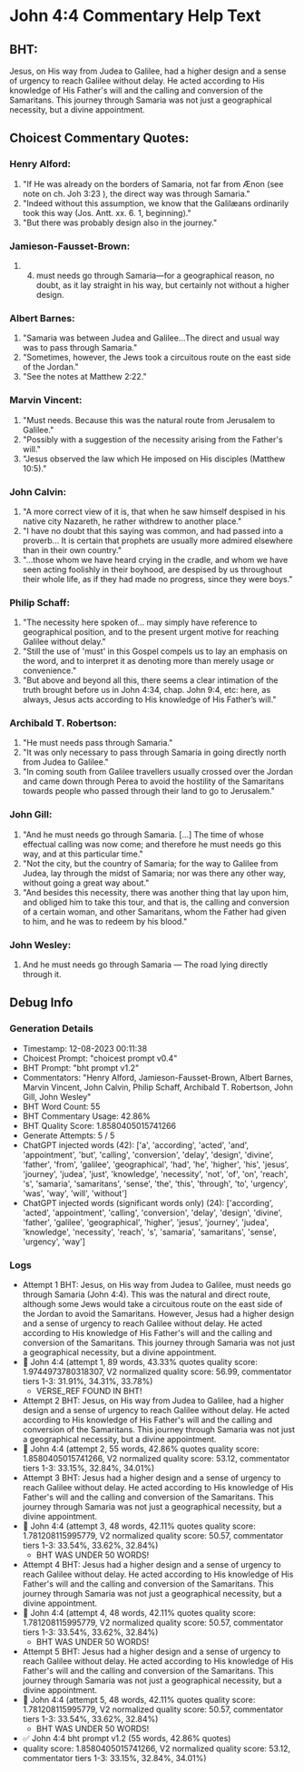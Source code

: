 # John 4:4 Commentary Help Text

## BHT:
Jesus, on His way from Judea to Galilee, had a higher design and a sense of urgency to reach Galilee without delay. He acted according to His knowledge of His Father's will and the calling and conversion of the Samaritans. This journey through Samaria was not just a geographical necessity, but a divine appointment.

## Choicest Commentary Quotes:
### Henry Alford:
1. "If He was already on the borders of Samaria, not far from Ænon (see note on ch. Joh 3:23 ), the direct way was through Samaria." 
2. "Indeed without this assumption, we know that the Galilæans ordinarily took this way (Jos. Antt. xx. 6. 1, beginning)." 
3. "But there was probably design also in the journey."

### Jamieson-Fausset-Brown:
1. 4. must needs go through Samaria—for
	a geographical reason, no doubt, as it lay straight in his way, but
	certainly not without a higher design.


### Albert Barnes:
1. "Samaria was between Judea and Galilee...The direct and usual way was to pass through Samaria." 
2. "Sometimes, however, the Jews took a circuitous route on the east side of the Jordan." 
3. "See the notes at Matthew 2:22."

### Marvin Vincent:
1. "Must needs. Because this was the natural route from Jerusalem to Galilee."
2. "Possibly with a suggestion of the necessity arising from the Father's will."
3. "Jesus observed the law which He imposed on His disciples (Matthew 10:5)."

### John Calvin:
1. "A more correct view of it is, that when he saw himself despised in his native city Nazareth, he rather withdrew to another place."
2. "I have no doubt that this saying was common, and had passed into a proverb... It is certain that prophets are usually more admired elsewhere than in their own country."
3. "…those whom we have heard crying in the cradle, and whom we have seen acting foolishly in their boyhood, are despised by us throughout their whole life, as if they had made no progress, since they were boys."

### Philip Schaff:
1. "The necessity here spoken of... may simply have reference to geographical position, and to the present urgent motive for reaching Galilee without delay."
2. "Still the use of 'must' in this Gospel compels us to lay an emphasis on the word, and to interpret it as denoting more than merely usage or convenience."
3. "But above and beyond all this, there seems a clear intimation of the truth brought before us in John 4:34, chap. John 9:4, etc: here, as always, Jesus acts according to His knowledge of His Father’s will."

### Archibald T. Robertson:
1. "He must needs pass through Samaria."
2. "It was only necessary to pass through Samaria in going directly north from Judea to Galilee."
3. "In coming south from Galilee travellers usually crossed over the Jordan and came down through Perea to avoid the hostility of the Samaritans towards people who passed through their land to go to Jerusalem."

### John Gill:
1. "And he must needs go through Samaria. [...] The time of whose effectual calling was now come; and therefore he must needs go this way, and at this particular time."
2. "Not the city, but the country of Samaria; for the way to Galilee from Judea, lay through the midst of Samaria; nor was there any other way, without going a great way about."
3. "And besides this necessity, there was another thing that lay upon him, and obliged him to take this tour, and that is, the calling and conversion of a certain woman, and other Samaritans, whom the Father had given to him, and he was to redeem by his blood."

### John Wesley:
1. And he must needs go through Samaria — The road lying directly through it.



## Debug Info
### Generation Details
- Timestamp: 12-08-2023 00:11:38
- Choicest Prompt: "choicest prompt v0.4"
- BHT Prompt: "bht prompt v1.2"
- Commentators: "Henry Alford, Jamieson-Fausset-Brown, Albert Barnes, Marvin Vincent, John Calvin, Philip Schaff, Archibald T. Robertson, John Gill, John Wesley"
- BHT Word Count: 55
- BHT Commentary Usage: 42.86%
- BHT Quality Score: 1.8580405015741266
- Generate Attempts: 5 / 5
- ChatGPT injected words (42):
	['a', 'according', 'acted', 'and', 'appointment', 'but', 'calling', 'conversion', 'delay', 'design', 'divine', 'father', 'from', 'galilee', 'geographical', 'had', 'he', 'higher', 'his', 'jesus', 'journey', 'judea', 'just', 'knowledge', 'necessity', 'not', 'of', 'on', 'reach', 's', 'samaria', 'samaritans', 'sense', 'the', 'this', 'through', 'to', 'urgency', 'was', 'way', 'will', 'without']
- ChatGPT injected words (significant words only) (24):
	['according', 'acted', 'appointment', 'calling', 'conversion', 'delay', 'design', 'divine', 'father', 'galilee', 'geographical', 'higher', 'jesus', 'journey', 'judea', 'knowledge', 'necessity', 'reach', 's', 'samaria', 'samaritans', 'sense', 'urgency', 'way']

### Logs
- Attempt 1 BHT: Jesus, on His way from Judea to Galilee, must needs go through Samaria (John 4:4). This was the natural and direct route, although some Jews would take a circuitous route on the east side of the Jordan to avoid the Samaritans. However, Jesus had a higher design and a sense of urgency to reach Galilee without delay. He acted according to His knowledge of His Father's will and the calling and conversion of the Samaritans. This journey through Samaria was not just a geographical necessity, but a divine appointment.
- 🔄 John 4:4 (attempt 1, 89 words, 43.33% quotes quality score: 1.9744973780318307, V2 normalized quality score: 56.99, commentator tiers 1-3: 31.91%, 34.31%, 33.78%) 
	- VERSE_REF FOUND IN BHT!
- Attempt 2 BHT: Jesus, on His way from Judea to Galilee, had a higher design and a sense of urgency to reach Galilee without delay. He acted according to His knowledge of His Father's will and the calling and conversion of the Samaritans. This journey through Samaria was not just a geographical necessity, but a divine appointment.
- 🔄 John 4:4 (attempt 2, 55 words, 42.86% quotes quality score: 1.8580405015741266, V2 normalized quality score: 53.12, commentator tiers 1-3: 33.15%, 32.84%, 34.01%)
- Attempt 3 BHT: Jesus had a higher design and a sense of urgency to reach Galilee without delay. He acted according to His knowledge of His Father's will and the calling and conversion of the Samaritans. This journey through Samaria was not just a geographical necessity, but a divine appointment.
- 🔄 John 4:4 (attempt 3, 48 words, 42.11% quotes quality score: 1.781208115995779, V2 normalized quality score: 50.57, commentator tiers 1-3: 33.54%, 33.62%, 32.84%) 
	- BHT WAS UNDER 50 WORDS!
- Attempt 4 BHT: Jesus had a higher design and a sense of urgency to reach Galilee without delay. He acted according to His knowledge of His Father's will and the calling and conversion of the Samaritans. This journey through Samaria was not just a geographical necessity, but a divine appointment.
- 🔄 John 4:4 (attempt 4, 48 words, 42.11% quotes quality score: 1.781208115995779, V2 normalized quality score: 50.57, commentator tiers 1-3: 33.54%, 33.62%, 32.84%) 
	- BHT WAS UNDER 50 WORDS!
- Attempt 5 BHT: Jesus had a higher design and a sense of urgency to reach Galilee without delay. He acted according to His knowledge of His Father's will and the calling and conversion of the Samaritans. This journey through Samaria was not just a geographical necessity, but a divine appointment.
- 🔄 John 4:4 (attempt 5, 48 words, 42.11% quotes quality score: 1.781208115995779, V2 normalized quality score: 50.57, commentator tiers 1-3: 33.54%, 33.62%, 32.84%) 
	- BHT WAS UNDER 50 WORDS!
- ✅ John 4:4 bht prompt v1.2 (55 words, 42.86% quotes)
- quality score: 1.8580405015741266, V2 normalized quality score: 53.12, commentator tiers 1-3: 33.15%, 32.84%, 34.01%)